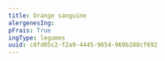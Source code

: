 ```yaml
---
title: Orange sanguine
alergenesIng:
pFrais: True
ingType: legumes
uuid: c8fd05c2-f2a9-4445-9654-969b288cf692
---
```

